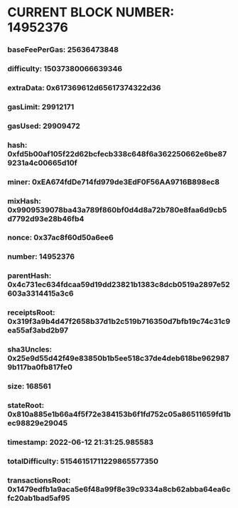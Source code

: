 # CURRENT BLOCK NUMBER: 14952376

### baseFeePerGas: 25636473848
### difficulty: 15037380066639346
### extraData: 0x617369612d65617374322d36
### gasLimit: 29912171
### gasUsed: 29909472
### hash: 0xfd5b00af105f22d62bcfecb338c648f6a362250662e6be879231a4c00665d10f
### miner: 0xEA674fdDe714fd979de3EdF0F56AA9716B898ec8
### mixHash: 0x9909539078ba43a789f860bf0d4d8a72b780e8faa6d9cb5d7792d93e28b46fb4
### nonce: 0x37ac8f60d50a6ee6
### number: 14952376
### parentHash: 0x4c731ec634fdcaa59d19dd23821b1383c8dcb0519a2897e52603a3314415a3c6
### receiptsRoot: 0x319f3a9b4d47f2658b37d1b2c519b716350d7bfb19c74c31c9ea55af3abd2b97
### sha3Uncles: 0x25e9d55d42f49e83850b1b5ee518c37de4deb618be9629879b117ba0fb817fe0
### size: 168561
### stateRoot: 0x810a885e1b66a4f5f72e384153b6f1fd752c05a86511659fd1bec98829e29045
### timestamp: 2022-06-12 21:31:25.985583
### totalDifficulty: 51546151711229865577350
### transactionsRoot: 0x1479edfb1a9aca5e6f48a99f8e39c9334a8cb62abba64ea6cfc20ab1bad5af95
